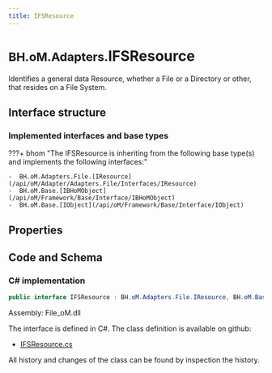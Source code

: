 ```yaml
---
title: IFSResource
---
```


# <small>BH.oM.Adapters.</small>**IFSResource**

Identifies a general data Resource, whether a File or a Directory or other, that resides on a File System.

## Interface structure

### Implemented interfaces and base types

???+ bhom "The IFSResource is inheriting from the following base type(s) and implements the following interfaces:"

    -  BH.oM.Adapters.File.[IResource](/api/oM/Adapter/Adapters.File/Interfaces/IResource)
    -  BH.oM.Base.[IBHoMObject](/api/oM/Framework/Base/Interface/IBHoMObject)
    -  BH.oM.Base.[IObject](/api/oM/Framework/Base/Interface/IObject)


## Properties

## Code and Schema

### C# implementation

``` C# title="C#"
public interface IFSResource : BH.oM.Adapters.File.IResource, BH.oM.Base.IBHoMObject, BH.oM.Base.IObject
```

Assembly: File_oM.dll

The interface is defined in C#. The class definition is available on github:

- [IFSResource.cs](https://github.com/BHoM/File_Toolkit/blob/develop/File_oM/Interfaces\IFSResource.cs)

All history and changes of the class can be found by inspection the history.
